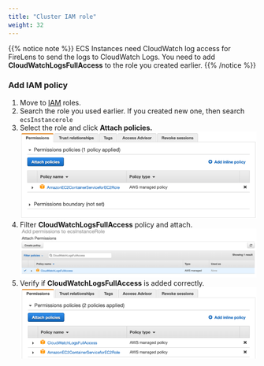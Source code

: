 ```yaml
---
title: "Cluster IAM role"
weight: 32
---
```


{{% notice note %}}
ECS Instances need CloudWatch log access for FireLens to send the logs to CloudWatch Logs. You need to add **CloudWatchLogsFullAccess** to the role you created earlier. 
{{% /notice %}}

### Add IAM policy
1. Move to [IAM](https://console.aws.amazon.com/iam) roles.
2. Search the role you used earlier. If you created new one, then search `ecsInstancerole`
3. Select the role and click **Attach policies.**
![AttachePolicy](../../../../static/images/ecs/cluster/attach_policy.png)
1. Filter **CloudWatchLogsFullAccess** policy and attach. 
![FilterPolicy](../../../../static/images/ecs/cluster/filter_cw_logs_access.png)
1. Verify if **CloudWatchLogsFullAccess** is added correctly.
![AddedPolicy](../../../../static/images/ecs/cluster/verify_attached_policy.png)